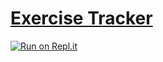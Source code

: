 # [Exercise Tracker](https://www.freecodecamp.org/learn/apis-and-microservices/apis-and-microservices-projects/exercise-tracker)
[![Run on Repl.it](https://repl.it/badge/github/freeCodeCamp/boilerplate-npm)](https://fcc-be-develop-api-exercise-tracker.gbaswath.repl.co)
